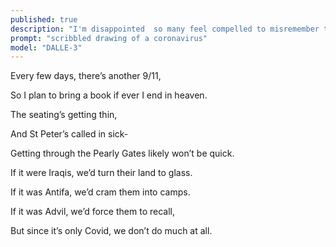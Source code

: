 ```yaml
---
published: true
description: "I'm disappointed  so many feel compelled to misremember the deaths of a million people for shallow political grift."
prompt: "scribbled drawing of a coronavirus"
model: "DALLE-3"
---
```


Every few days, there’s another 9/11,

So I plan to bring a book if ever I end in heaven. 

The seating’s getting thin,

And St Peter’s called in sick-

Getting through the Pearly Gates likely won’t be quick. 

  

If it were Iraqis, we’d turn their land to glass.

If it was Antifa, we’d cram them into camps. 

If it was Advil, we’d force them to recall,

But since it’s only Covid, we don’t do much at all.